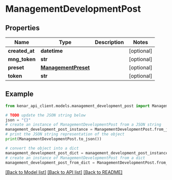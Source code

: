 # ManagementDevelopmentPost


## Properties

Name | Type | Description | Notes
------------ | ------------- | ------------- | -------------
**created_at** | **datetime** |  | [optional] 
**mng_token** | **str** |  | [optional] 
**preset** | [**ManagementPreset**](ManagementPreset.md) |  | [optional] 
**token** | **str** |  | [optional] 

## Example

```python
from kenar_api_client.models.management_development_post import ManagementDevelopmentPost

# TODO update the JSON string below
json = "{}"
# create an instance of ManagementDevelopmentPost from a JSON string
management_development_post_instance = ManagementDevelopmentPost.from_json(json)
# print the JSON string representation of the object
print(ManagementDevelopmentPost.to_json())

# convert the object into a dict
management_development_post_dict = management_development_post_instance.to_dict()
# create an instance of ManagementDevelopmentPost from a dict
management_development_post_from_dict = ManagementDevelopmentPost.from_dict(management_development_post_dict)
```
[[Back to Model list]](../README.md#documentation-for-models) [[Back to API list]](../README.md#documentation-for-api-endpoints) [[Back to README]](../README.md)


